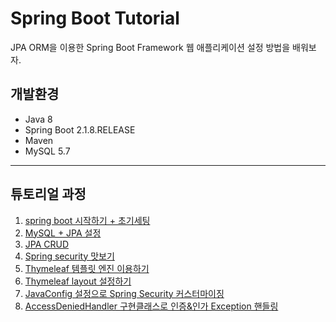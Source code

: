 # Spring Boot Tutorial

JPA ORM을 이용한 Spring Boot Framework 웹 애플리케이션 설정 방법을 배워보자.

## 개발환경

- Java 8
- Spring Boot 2.1.8.RELEASE
- Maven
- MySQL 5.7

***

## 튜토리얼 과정

1. [spring boot 시작하기 + 초기세팅](https://blog.jiniworld.me/29)
1. [MySQL + JPA 설정](https://blog.jiniworld.me/34)
1. [JPA CRUD](https://blog.jiniworld.me/35)
1. [Spring security 맛보기](https://blog.jiniworld.me/40)
1. [Thymeleaf 템플릿 엔진 이용하기](https://blog.jiniworld.me/43)
1. [Thymeleaf layout 설정하기](https://blog.jiniworld.me/44)
1. [JavaConfig 설정으로 Spring Security 커스터마이징](https://blog.jiniworld.me/51)
1. [AccessDeniedHandler 구현클래스로 인증&인가 Exception 핸들링](https://blog.jiniworld.me/53)
